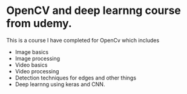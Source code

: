 # OpenCV and deep learnng course from udemy.


This is a course I have completed for OpenCv which includes
- Image basics
- Image processing
- Video basics
- Video processing
- Detection techniques for edges and other things
- Deep learnng using keras and CNN.
